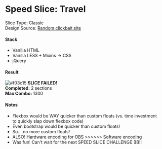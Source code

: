 # Speed Slice: Travel
Slice Type: Classic  
Design Source: [Random clickbait site](http://www.bestpsdfreebies.com/freebie/travel-free-psd-template/)  

#### Stack
- Vanilla HTML  
- Vanilla LESS + Mixins -> CSS  
- ~~jQuery~~

#### Result
![#f03c15](https://placehold.it/15/f03c15/000000?text=+) **SLICE FAILED!**  
**Completed:** 2 sections  
**Max Combo:** 1300  

#### Notes
- Flexbox would be WAY quicker than custom floats (vs. time investment to quickly slap down flexbox code)
- Even bootstrap would be quicker than custom floats!
- So....no more custom floats!
- ALSO! Hardware encoding for OBS >>>>>> Software encoding
- Was fun! Can't wait for the next SPEED SLICE CHALLENGE BB!!
